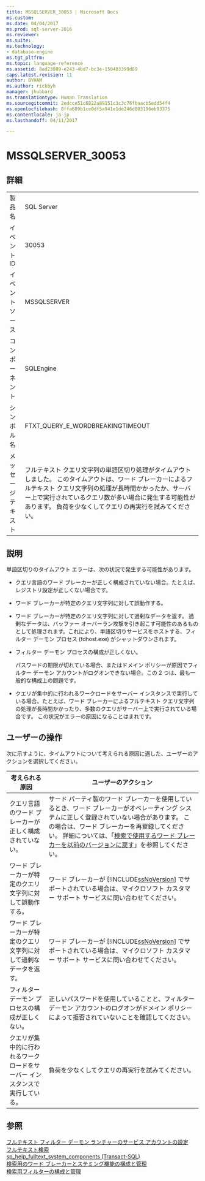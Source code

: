 ```yaml
---
title: MSSQLSERVER_30053 | Microsoft Docs
ms.custom: 
ms.date: 04/04/2017
ms.prod: sql-server-2016
ms.reviewer: 
ms.suite: 
ms.technology:
- database-engine
ms.tgt_pltfrm: 
ms.topic: language-reference
ms.assetid: 8ad23889-e243-4bd7-bc3e-150403399d89
caps.latest.revision: 11
author: BYHAM
ms.author: rickbyh
manager: jhubbard
ms.translationtype: Human Translation
ms.sourcegitcommit: 2edcce51c6822a89151c3c3c76fbaacb5edd54f4
ms.openlocfilehash: 8ffa689b1ce0df5a941e1de246d803196eb93375
ms.contentlocale: ja-jp
ms.lasthandoff: 04/11/2017

---
```

# <a name="mssqlserver30053"></a>MSSQLSERVER_30053
  
## <a name="details"></a>詳細  
  
|||  
|-|-|  
|製品名|SQL Server|  
|イベント ID|30053|  
|イベント ソース|MSSQLSERVER|  
|コンポーネント|SQLEngine|  
|シンボル名|FTXT_QUERY_E_WORDBREAKINGTIMEOUT|  
|メッセージ テキスト|フルテキスト クエリ文字列の単語区切り処理がタイムアウトしました。 このタイムアウトは、ワード ブレーカーによるフルテキスト クエリ文字列の処理が長時間かかったか、サーバー上で実行されているクエリ数が多い場合に発生する可能性があります。 負荷を少なくしてクエリの再実行を試みてください。|  
  
## <a name="explanation"></a>説明  
単語区切りのタイムアウト エラーは、次の状況で発生する可能性があります。  
  
-   クエリ言語のワード ブレーカーが正しく構成されていない場合。たとえば、レジストリ設定が正しくない場合です。  
  
-   ワード ブレーカーが特定のクエリ文字列に対して誤動作する。  
  
-   ワード ブレーカーが特定のクエリ文字列に対して過剰なデータを返す。 過剰なデータは、バッファー オーバーラン攻撃を引き起こす可能性のあるものとして処理されます。これにより、単語区切りサービスをホストする、フィルター デーモン プロセス (fdhost.exe) がシャットダウンされます。  
  
-   フィルター デーモン プロセスの構成が正しくない。  
  
    パスワードの期限が切れている場合、またはドメイン ポリシーが原因でフィルター デーモン アカウントがログオンできない場合。この 2 つは、最も一般的な構成上の問題です。  
  
-   クエリが集中的に行われるワークロードをサーバー インスタンスで実行している場合。たとえば、ワード ブレーカーによるフルテキスト クエリ文字列の処理が長時間かかったり、多数のクエリがサーバー上で実行されている場合です。 この状況がエラーの原因になることはまれです。  
  
## <a name="user-action"></a>ユーザーの操作  
次に示すように、タイムアウトについて考えられる原因に適した、ユーザーのアクションを選択してください。  
  
|考えられる原因|ユーザーのアクション|  
|------------------|---------------|  
|クエリ言語のワード ブレーカーが正しく構成されていない。|サード パーティ製のワード ブレーカーを使用しているとき、ワード ブレーカーがオペレーティング システムに正しく登録されていない場合があります。 この場合は、ワード ブレーカーを再登録してください。 詳細については、「[検索で使用するワード ブレーカーを以前のバージョンに戻す](~/relational-databases/search/revert-the-word-breakers-used-by-search-to-the-previous-version.md)」を参照してください。|  
|ワード ブレーカーが特定のクエリ文字列に対して誤動作する。|ワード ブレーカーが [!INCLUDE[ssNoVersion](../../includes/ssnoversion-md.md)] でサポートされている場合は、マイクロソフト カスタマー サポート サービスに問い合わせてください。|  
|ワード ブレーカーが特定のクエリ文字列に対して過剰なデータを返す。|ワード ブレーカーが [!INCLUDE[ssNoVersion](../../includes/ssnoversion-md.md)] でサポートされている場合は、マイクロソフト カスタマー サポート サービスに問い合わせてください。|  
|フィルター デーモン プロセスの構成が正しくない。|正しいパスワードを使用していることと、フィルター デーモン アカウントのログオンがドメイン ポリシーによって拒否されていないことを確認してください。|  
|クエリが集中的に行われるワークロードをサーバー インスタンスで実行している。|負荷を少なくしてクエリの再実行を試みてください。|  
  
## <a name="see-also"></a>参照  
[フルテキスト フィルター デーモン ランチャーのサービス アカウントの設定](~/relational-databases/search/set-the-service-account-for-the-full-text-filter-daemon-launcher.md)  
[フルテキスト検索](~/relational-databases/search/full-text-search.md)  
[sp_help_fulltext_system_components &#40;Transact-SQL&#41;](~/relational-databases/system-stored-procedures/sp-help-fulltext-system-components-transact-sql.md)  
[検索用のワード ブレーカーとステミング機能の構成と管理](~/relational-databases/search/configure-and-manage-word-breakers-and-stemmers-for-search.md)  
[検索用フィルターの構成と管理](~/relational-databases/search/configure-and-manage-filters-for-search.md)  
  

